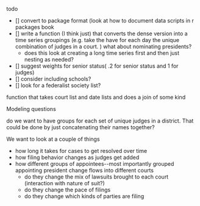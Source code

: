 todo 

- [] convert to package format (look at how to document data scripts in r packages book
- [] write a function (I think just) that converts the dense version into a time series groupings (e.g. take the have for each day the unique combination of judges in a court. ) what about nominating presidents?
  - does this look at creating a long time series first and then just nesting as needed? 
- [] suggest weights for senior status( .2 for senior status and 1 for judges)
- [] consider including schools?
- [] look for a federalist society list? 

function that takes court list and date lists and does a join of some kind

Modeling questions

do we want to have groups for each set of unique judges in a district. That could be done by just concatenating their names together?

We want to look at a couple of things

-   how long it takes for cases to get resolved over time
-   how filing behavior changes as judges get added
-   how different groups of appointees--most importantly grouped appointing president change flows into different courts
    -   do they change the mix of lawsuits brought to each court (interaction with nature of suit?)
    -   do they change the pace of filings
    -   do they change which kinds of parties are filing
